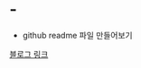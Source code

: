 # -
- github readme 파일 만들어보기

[블로그 링크](https://news.mit.edu/2020/foolproof-way-shrink-deep-learning-models-0430)

